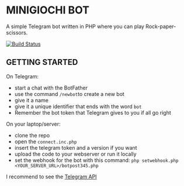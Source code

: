 # MINIGIOCHI BOT #

A simple Telegram bot written in PHP where you can play Rock-paper-scissors.

[![Build Status](https://travis-ci.org/itjustworksteam/minigiochibot.svg?branch=master)](https://travis-ci.org/itjustworksteam/minigiochibot)

## GETTING STARTED ##

On Telegram:

* start a chat with the BotFather
* use the command ```/newbot```to create a new bot
* give it a name
* give it a unique identifier that ends with the word ```bot```
* Remember the bot token that Telegram gives to you if all go right

On your laptop/server:

* clone the repo
* open the ```connect.inc.php```
* insert the telegram token and a version if you want
* upload the code to your webserver or run it locally
* set the webhook for the bot with this command: ```php setwebhook.php <YOUR_SERVER_URL>/botpost345.php```

I recommend to see the [Telegram API](https://core.telegram.org/bots/api)
